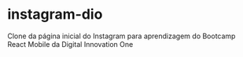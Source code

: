 # instagram-dio
Clone da página inicial do Instagram para aprendizagem do Bootcamp React Mobile da Digital Innovation One
